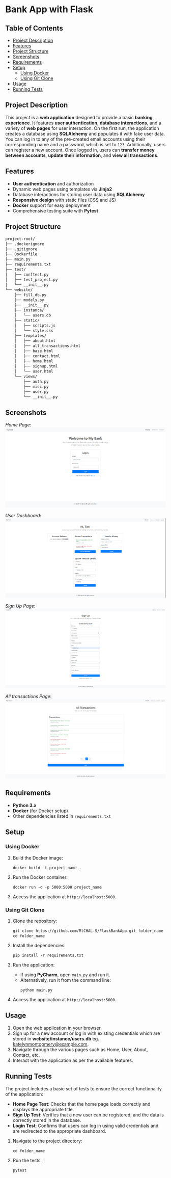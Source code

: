 
# **Bank App with Flask**

## Table of Contents

- [Project Description](#project-description)
- [Features](#features)
- [Project Structure](#project-structure)
- [Screenshots](#screenshots)
- [Requirements](#requirements)
- [Setup](#setup)
  - [Using Docker](#using-docker)
  - [Using Git Clone](#using-git-clone)
- [Usage](#usage)
- [Running Tests](#running-tests)

## Project Description

This project is a **web application** designed to provide a basic **banking experience**. It features **user authentication**, **database interactions**, and a variety of **web pages** for user interaction. On the first run, the application creates a database using **SQLAlchemy** and populates it with fake user data. You can log in to any of the pre-created email accounts using their corresponding name and a password, which is set to `123`. Additionally, users can register a new account. Once logged in, users can **transfer money between accounts**, **update their information**, and **view all transactions**.

## Features

- **User authentication** and authorization
- Dynamic web pages using templates via **Jinja2**
- Database interactions for storing user data using **SQLAlchemy**
- **Responsive design** with static files (CSS and JS)
- **Docker** support for easy deployment
- Comprehensive testing suite with **Pytest**

## Project Structure

```
project-root/
├── .dockerignore
├── .gitignore
├── Dockerfile
├── main.py
├── requirements.txt
├── test/
│   ├── conftest.py
│   ├── test_project.py
│   └── __init__.py
└── website/
    ├── fill_db.py
    ├── models.py
    ├── __init__.py
    ├── instance/
    │   └── users.db
    ├── static/
    │   ├── scripts.js
    │   └── style.css
    ├── templates/
    │   ├── about.html
    │   ├── all_transactions.html
    │   ├── base.html
    │   ├── contact.html
    │   ├── home.html
    │   ├── signup.html
    │   └── user.html
    └── views/
        ├── auth.py
        ├── misc.py
        ├── user.py
        └── __init__.py
```

## Screenshots

*Home Page*:
![Home Page](screenshots/home.png)

*User Dashboard*:
![User Dashboard](screenshots/user.png)

*Sign Up Page*:
![Sign Up Page](screenshots/sign_up.png)

*All transactions Page*:
![Sign Up Page](screenshots/transactions.png)

## Requirements

- **Python 3.x**
- **Docker** (for Docker setup)
- Other dependencies listed in `requirements.txt`

## Setup

### Using Docker

1. Build the Docker image:
   ```
   docker build -t project_name .
   ```

2. Run the Docker container:
   ```
   docker run -d -p 5000:5000 project_name
   ```

3. Access the application at `http://localhost:5000`.

### Using Git Clone

1. Clone the repository:
   ```
   git clone https://github.com/MlCHAL-S/FlaskBankApp.git folder_name
   cd folder_name
   ```

2. Install the dependencies:
   ```
   pip install -r requirements.txt
   ```

3. Run the application:
   - If using **PyCharm**, open `main.py` and run it.
   - Alternatively, run it from the command line:
     ```
     python main.py
     ```

4. Access the application at `http://localhost:5000`.

## Usage

1. Open the web application in your browser.
2. Sign up for a new account or log in with existing credentials which are stored in **website/instance/users.db** eg. katelynmontgomery@example.com.
3. Navigate through the various pages such as Home, User, About, Contact, etc.
4. Interact with the application as per the available features.

## Running Tests

The project includes a basic set of tests to ensure the correct functionality of the application:

- **Home Page Test**: Checks that the home page loads correctly and displays the appropriate title.
- **Sign Up Test**: Verifies that a new user can be registered, and the data is correctly stored in the database.
- **Login Test**: Confirms that users can log in using valid credentials and are redirected to the appropriate dashboard.

1. Navigate to the project directory:
   ```
   cd folder_name
   ```

2. Run the tests:
   ```
   pytest
   ```